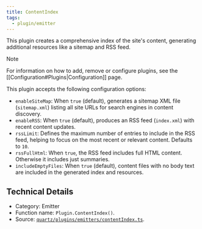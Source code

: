 ```yaml
---
title: ContentIndex
tags:
  - plugin/emitter
---
```


This plugin creates a comprehensive index of the site's content, generating additional resources like a sitemap and RSS feed.

> [!note]
> For information on how to add, remove or configure plugins, see the [[Configuration#Plugins|Configuration]] page.

This plugin accepts the following configuration options:

- `enableSiteMap`: When `true` (default), generates a sitemap XML file (`sitemap.xml`) listing all site URLs for search engines in content discovery.
- `enableRSS`: When `true` (default), produces an RSS feed (`index.xml`) with recent content updates.
- `rssLimit`: Defines the maximum number of entries to include in the RSS feed, helping to focus on the most recent or relevant content. Defaults to `10`.
- `rssFullHtml`: When `true`, the RSS feed includes full HTML content. Otherwise it includes just summaries.
- `includeEmptyFiles`: When `true` (default), content files with no body text are included in the generated index and resources.

## Technical Details

- Category: Emitter
- Function name: `Plugin.ContentIndex()`.
- Source: [`quartz/plugins/emitters/contentIndex.ts`](https://github.com/jackyzha0/quartz/blob/v4/quartz/plugins/emitters/contentIndex.ts).
